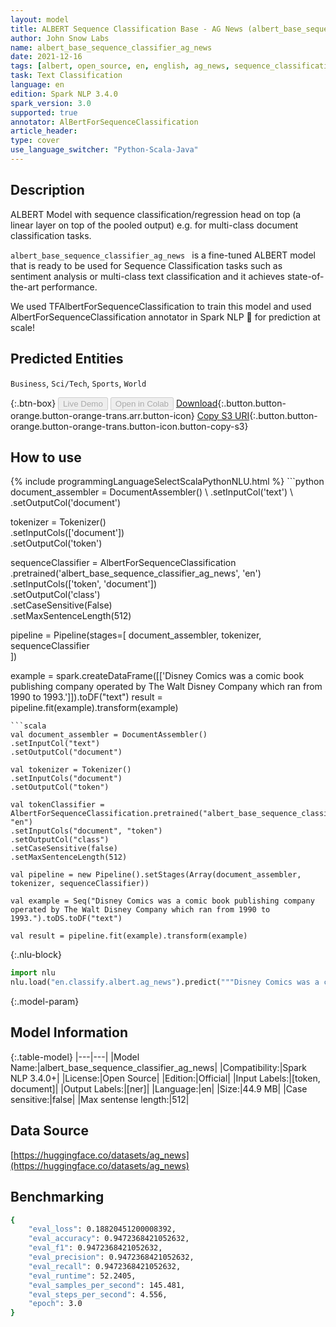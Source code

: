 ```yaml
---
layout: model
title: ALBERT Sequence Classification Base - AG News (albert_base_sequence_classifier_ag_news)
author: John Snow Labs
name: albert_base_sequence_classifier_ag_news
date: 2021-12-16
tags: [albert, open_source, en, english, ag_news, sequence_classification]
task: Text Classification
language: en
edition: Spark NLP 3.4.0
spark_version: 3.0
supported: true
annotator: AlBertForSequenceClassification
article_header:
type: cover
use_language_switcher: "Python-Scala-Java"
---
```


## Description

ALBERT Model with sequence classification/regression head on top (a linear layer on top of the pooled output) e.g. for multi-class document classification tasks.

`albert_base_sequence_classifier_ag_news ` is a fine-tuned ALBERT model that is ready to be used for Sequence Classification tasks such as sentiment analysis or multi-class text classification and it achieves state-of-the-art performance. 

We used TFAlbertForSequenceClassification to train this model and used AlbertForSequenceClassification annotator in Spark NLP 🚀 for prediction at scale!

## Predicted Entities

`Business`, `Sci/Tech`, `Sports`, `World`

{:.btn-box}
<button class="button button-orange" disabled>Live Demo</button>
<button class="button button-orange" disabled>Open in Colab</button>
[Download](https://s3.amazonaws.com/auxdata.johnsnowlabs.com/public/models/albert_base_sequence_classifier_ag_news_en_3.4.0_3.0_1639648298937.zip){:.button.button-orange.button-orange-trans.arr.button-icon}
[Copy S3 URI](s3://auxdata.johnsnowlabs.com/public/models/albert_base_sequence_classifier_ag_news_en_3.4.0_3.0_1639648298937.zip){:.button.button-orange.button-orange-trans.button-icon.button-copy-s3}

## How to use



<div class="tabs-box" markdown="1">
{% include programmingLanguageSelectScalaPythonNLU.html %}
```python
document_assembler = DocumentAssembler() \
.setInputCol('text') \
.setOutputCol('document')

tokenizer = Tokenizer() \
.setInputCols(['document']) \
.setOutputCol('token')

sequenceClassifier = AlbertForSequenceClassification \
.pretrained('albert_base_sequence_classifier_ag_news', 'en') \
.setInputCols(['token', 'document']) \
.setOutputCol('class') \
.setCaseSensitive(False) \
.setMaxSentenceLength(512)

pipeline = Pipeline(stages=[
document_assembler, 
tokenizer,
sequenceClassifier    
])

example = spark.createDataFrame([['Disney Comics was a comic book publishing company operated by The Walt Disney Company which ran from 1990 to 1993.']]).toDF("text")
result = pipeline.fit(example).transform(example)
```
```scala
val document_assembler = DocumentAssembler() 
.setInputCol("text") 
.setOutputCol("document")

val tokenizer = Tokenizer() 
.setInputCols("document") 
.setOutputCol("token")

val tokenClassifier = AlbertForSequenceClassification.pretrained("albert_base_sequence_classifier_ag_news", "en")
.setInputCols("document", "token")
.setOutputCol("class")
.setCaseSensitive(false)
.setMaxSentenceLength(512)

val pipeline = new Pipeline().setStages(Array(document_assembler, tokenizer, sequenceClassifier))

val example = Seq("Disney Comics was a comic book publishing company operated by The Walt Disney Company which ran from 1990 to 1993.").toDS.toDF("text")

val result = pipeline.fit(example).transform(example)

```


{:.nlu-block}
```python
import nlu
nlu.load("en.classify.albert.ag_news").predict("""Disney Comics was a comic book publishing company operated by The Walt Disney Company which ran from 1990 to 1993.""")
```

</div>

{:.model-param}
## Model Information

{:.table-model}
|---|---|
|Model Name:|albert_base_sequence_classifier_ag_news|
|Compatibility:|Spark NLP 3.4.0+|
|License:|Open Source|
|Edition:|Official|
|Input Labels:|[token, document]|
|Output Labels:|[ner]|
|Language:|en|
|Size:|44.9 MB|
|Case sensitive:|false|
|Max sentense length:|512|

## Data Source

[https://huggingface.co/datasets/ag_news](https://huggingface.co/datasets/ag_news)

## Benchmarking

```bash
{
	"eval_loss": 0.18820451200008392,
	"eval_accuracy": 0.9472368421052632,
	"eval_f1": 0.9472368421052632,
	"eval_precision": 0.9472368421052632,
	"eval_recall": 0.9472368421052632,
	"eval_runtime": 52.2405,
	"eval_samples_per_second": 145.481,
	"eval_steps_per_second": 4.556,
	"epoch": 3.0
}
```
